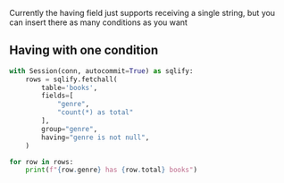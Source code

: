 Currently the having field just supports receiving a single string, but you can insert there as many
conditions as you want

## Having with one condition

```python
with Session(conn, autocommit=True) as sqlify:
    rows = sqlify.fetchall(
        table='books', 
        fields=[
            "genre",
            "count(*) as total"
        ],
        group="genre",
        having="genre is not null",
    )

for row in rows:
    print(f"{row.genre} has {row.total} books")
```
